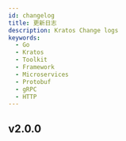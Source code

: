 ```yaml
---
id: changelog
title: 更新日志
description: Kratos Change logs
keywords:
  - Go 
  - Kratos
  - Toolkit
  - Framework
  - Microservices
  - Protobuf
  - gRPC
  - HTTP
---
```


## v2.0.0

